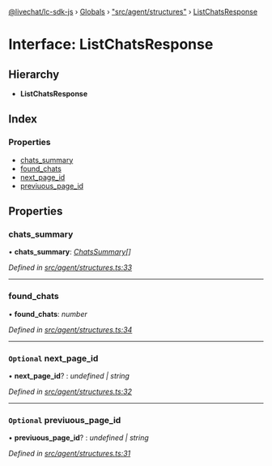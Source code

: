 [@livechat/lc-sdk-js](../README.md) › [Globals](../globals.md) › ["src/agent/structures"](../modules/_src_agent_structures_.md) › [ListChatsResponse](_src_agent_structures_.listchatsresponse.md)

# Interface: ListChatsResponse

## Hierarchy

* **ListChatsResponse**

## Index

### Properties

* [chats_summary](_src_agent_structures_.listchatsresponse.md#chats_summary)
* [found_chats](_src_agent_structures_.listchatsresponse.md#found_chats)
* [next_page_id](_src_agent_structures_.listchatsresponse.md#optional-next_page_id)
* [previuous_page_id](_src_agent_structures_.listchatsresponse.md#optional-previuous_page_id)

## Properties

###  chats_summary

• **chats_summary**: *[ChatsSummary](_src_objects_index_.chatssummary.md)[]*

*Defined in [src/agent/structures.ts:33](https://github.com/livechat/lc-sdk-js/blob/e25bbbb/src/agent/structures.ts#L33)*

___

###  found_chats

• **found_chats**: *number*

*Defined in [src/agent/structures.ts:34](https://github.com/livechat/lc-sdk-js/blob/e25bbbb/src/agent/structures.ts#L34)*

___

### `Optional` next_page_id

• **next_page_id**? : *undefined | string*

*Defined in [src/agent/structures.ts:32](https://github.com/livechat/lc-sdk-js/blob/e25bbbb/src/agent/structures.ts#L32)*

___

### `Optional` previuous_page_id

• **previuous_page_id**? : *undefined | string*

*Defined in [src/agent/structures.ts:31](https://github.com/livechat/lc-sdk-js/blob/e25bbbb/src/agent/structures.ts#L31)*
